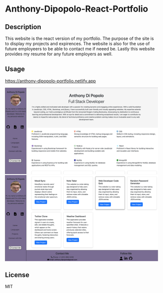 # Anthony-Dipopolo-React-Portfolio

## Description

This website is the react version of my portfolio. The purpose of the site is to display my projects and expirences. The website is also for the use of future employeers to be able to contact me if neeed be. Lastly this website provides my resume for any future employers as well.

## Usage

https://anthony-dipopolo-portfolio.netlify.app

![website screenshot](./client/public/assets/screenshots/Screen%20Shot%202023-08-16%20at%209.59.48%20PM.png)
![website screenshot](./client/public/assets/screenshots/Screen%20Shot%202023-08-16%20at%2010.00.07%20PM.png)

## License

MIT
